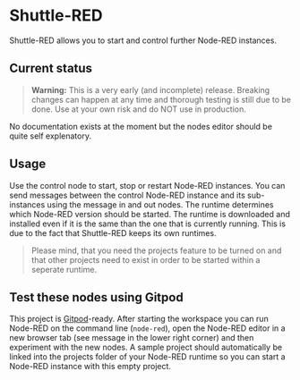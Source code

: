 # Shuttle-RED

Shuttle-RED allows you to start and control further Node-RED instances.

## Current status

> **Warning:** This is a very early (and incomplete) release. Breaking changes can happen at any time and thorough testing is still due to be done. Use at your own risk and do NOT use in production.

No documentation exists at the moment but the nodes editor should be quite self explenatory.

## Usage

Use the control node to start, stop or restart Node-RED instances. You can send messages between the control Node-RED instance and its sub-instances using the message in and out nodes. The runtime determines which Node-RED version should be started. The runtime is downloaded and installed even if it is the same than the one that is currently running. This is due to the fact that Shuttle-RED keeps its own runtimes.

> Please mind, that you need the projects feature to be turned on and that other projects need to exist in order to be started within a seperate runtime.

## Test these nodes using Gitpod

This project is [Gitpod](https://gitpod.io/)-ready. After starting the workspace you can run Node-RED on the command line (```node-red```), open the Node-RED editor in a new browser tab (see message in the lower right corner) and then experiment with the new nodes. A sample project should automatically be linked into the projects folder of your Node-RED runtime so you can start a Node-RED instance with this empty project.
